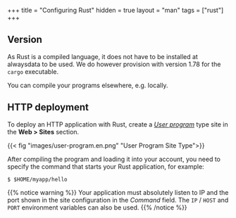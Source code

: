 +++
title = "Configuring Rust"
hidden = true
layout = "man"
tags = ["rust"]
+++

## Version

As Rust is a compiled language, it does not have to be installed at alwaysdata to be used. We do however provision with version 1.78 for the `cargo` executable.

You can compile your programs elsewhere, e.g. locally.

## HTTP deployment

To deploy an HTTP application with Rust, create a *[User program](sites/user-program)* type site in the **Web > Sites** section.

{{< fig "images/user-program.en.png" "User Program Site Type">}}

After compiling the program and loading it into your account, you need to specify the command that starts your Rust application, for example:

```
$ $HOME/myapp/hello
```

{{% notice warning %}}
Your application must absolutely listen to IP and the port shown in the site configuration in the *Command* field. The `IP` / `HOST` and `PORT` environment variables can also be used.
{{% /notice %}}
